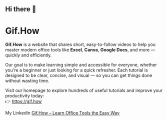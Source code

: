 ## Hi there 👋

# Gif.How

**Gif.How** is a website that shares short, easy-to-follow videos to help you master modern office tools like **Excel**, **Canva**, **Google Docs**, and more — quickly and efficiently.

Our goal is to make learning simple and accessible for everyone, whether you're a beginner or just looking for a quick refresher. Each tutorial is designed to be clear, concise, and visual — so you can get things done without wasting time.

Visit our homepage to explore hundreds of useful tutorials and improve your productivity today:  
👉 https://gif.how

My LinkedIn [Gif.How – Learn Office Tools the Easy Way](https://www.linkedin.com/in/gif-how/)
